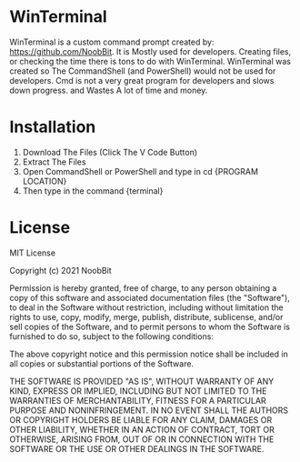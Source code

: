 # WinTerminal
WinTerminal is a custom command prompt created by: https://github.com/NoobBit. It is Mostly used for developers. Creating files, or checking the time there is tons to do with WinTerminal. WinTerminal was created so The CommandShell (and PowerShell) would not be used for developers. Cmd is not a very great program for developers and slows down progress. and Wastes A lot of time and money.
# Installation
1. Download The Files (Click The V Code Button)
2. Extract The Files
3. Open CommandShell or PowerShell and type in cd {PROGRAM LOCATION}
4. Then type in the command {terminal}
# License
MIT License

Copyright (c) 2021 NoobBit

Permission is hereby granted, free of charge, to any person obtaining a copy
of this software and associated documentation files (the "Software"), to deal
in the Software without restriction, including without limitation the rights
to use, copy, modify, merge, publish, distribute, sublicense, and/or sell
copies of the Software, and to permit persons to whom the Software is
furnished to do so, subject to the following conditions:

The above copyright notice and this permission notice shall be included in all
copies or substantial portions of the Software.

THE SOFTWARE IS PROVIDED "AS IS", WITHOUT WARRANTY OF ANY KIND, EXPRESS OR
IMPLIED, INCLUDING BUT NOT LIMITED TO THE WARRANTIES OF MERCHANTABILITY,
FITNESS FOR A PARTICULAR PURPOSE AND NONINFRINGEMENT. IN NO EVENT SHALL THE
AUTHORS OR COPYRIGHT HOLDERS BE LIABLE FOR ANY CLAIM, DAMAGES OR OTHER
LIABILITY, WHETHER IN AN ACTION OF CONTRACT, TORT OR OTHERWISE, ARISING FROM,
OUT OF OR IN CONNECTION WITH THE SOFTWARE OR THE USE OR OTHER DEALINGS IN THE
SOFTWARE.
